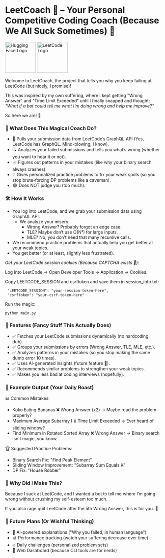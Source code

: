 # LeetCoach 🤖 – Your Personal Competitive Coding Coach (Because We All Suck Sometimes) 🎯

<img src="https://huggingface.co/front/assets/huggingface_logo.svg" alt="Hugging Face Logo" width="100"/> <img src="https://cdn.iconscout.com/icon/free/png-512/free-leetcode-logo-icon-download-in-svg-png-gif-file-formats--technology-social-media-vol-4-pack-logos-icons-2944960.png?f=webp&w=256" alt="LeetCode Logo" width="100"/>

Welcome to LeetCoach, the project that tells you why you keep failing at LeetCode (but nicely, I promise)!

This was inspired by my own suffering, where I kept getting "Wrong Answer" and "Time Limit Exceeded" until I finally snapped and thought:
_"What if a bot could tell me what I’m doing wrong and help me improve?"_

So here we are! 🎉

### 📌 What Does This Magical Coach Do?

* 🚀 Pulls your submission data from LeetCode’s GraphQL API (Yes, LeetCode has GraphQL. Mind-blowing, I know).
* 🔍 Analyzes your failed submissions and tells you what’s wrong (whether you want to hear it or not).
* 📈 Figures out patterns in your mistakes (like why your binary search always crashes).
* 💡 Gives personalized practice problems to fix your weak spots (so you stop brute-forcing DP problems like a caveman).
* 😂 Does NOT judge you (too much).


### 🛠️ How It Works

* You log into LeetCode, and we grab your submission data using GraphQL API.
  * We analyze your misery:
      * Wrong Answer? Probably forgot an edge case.
      * TLE? Maybe don’t use O(N²) for large inputs.
      * MLE? No, you don’t need that many recursive calls.
* We recommend practice problems that actually help you get better at your weak topics.
* You get better (or at least, slightly less frustrated).

*Get your LeetCode session cookies (Because CAPTCHA exists 🤡):*

Log into LeetCode -> Open Developer Tools -> Application -> Cookies.

Copy LEETCODE_SESSION and csrftoken and save them in session_info.txt:

     "LEETCODE_SESSION": "your-session-token-here",
     "csrftoken": "your-csrf-token-here"
    

Run the magic:

    python main.py

### 📌 Features (Fancy Stuff This Actually Does)

* ✅ Fetches your LeetCode submissions dynamically (no hardcoding, duh).
* ✅ Groups your submissions by errors (Wrong Answer, TLE, MLE, etc.).
* ✅ Analyzes patterns in your mistakes (so you stop making the same dumb error 10 times).
* ✅ Uses AI-generated insights (future feature 🤖).
* ✅ Recommends similar problems to strengthen your weak topics.
* ✅ Makes you less bad at coding interviews (hopefully).

### 📌 Example Output (Your Daily Roast)

📊 Common Mistakes:
- Koko Eating Bananas ❌ Wrong Answer (x2) → Maybe read the problem properly?
- Maximum Average Subarray I ⏳ Time Limit Exceeded → Ever heard of sliding window?
- Find Minimum in Rotated Sorted Array ❌ Wrong Answer → Binary search isn't magic, you know.

🏆 Suggested Practice Problems:
- Binary Search Fix: "Find Peak Element"
- Sliding Window Improvement: "Subarray Sum Equals K"
- DP Fix: "House Robber"

### 📌 Why Did I Make This?

Because I suck at LeetCode, and I wanted a bot to tell me where I’m going wrong without crushing my self-esteem too much.

If you also rage quit LeetCode after the 5th Wrong Answer, this is for you. 🚀

### 📌 Future Plans (Or Wishful Thinking)

* 🧠 AI-powered explanations ("Why you failed, in human language")
* 📊 Performance tracking (watch your suffering decrease over time)
* 🔥 Daily challenges (personalized problem sets)
* 📡 Web Dashboard (because CLI tools are for nerds)
